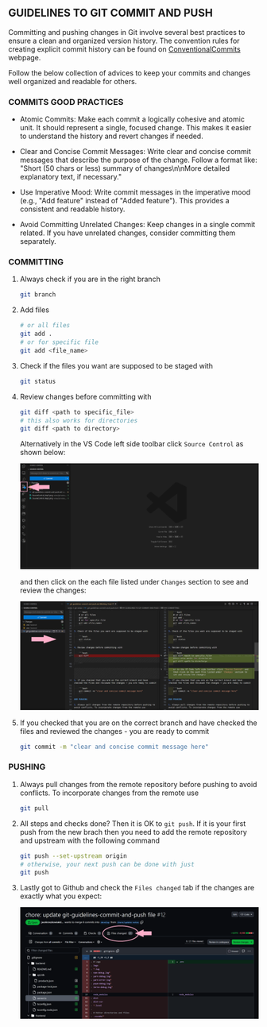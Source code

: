 ## GUIDELINES TO GIT COMMIT AND PUSH

Committing and pushing changes in Git involve several best practices to ensure a clean and organized version history. The convention rules for creating explicit commit history can be found on [ConventionalCommits](https://www.conventionalcommits.org/en/v1.0.0/) webpage.

Follow the below collection of advices to keep your commits and changes well organized and readable for others.

### COMMITS GOOD PRACTICES

-   Atomic Commits:
    Make each commit a logically cohesive and atomic unit. It should represent a single, focused change. This makes it easier to understand the history and revert changes if needed.

-   Clear and Concise Commit Messages:
    Write clear and concise commit messages that describe the purpose of the change. Follow a format like: "Short (50 chars or less) summary of changes\n\nMore detailed explanatory text, if necessary."

-   Use Imperative Mood:
    Write commit messages in the imperative mood (e.g., "Add feature" instead of "Added feature"). This provides a consistent and readable history.

-   Avoid Committing Unrelated Changes:
    Keep changes in a single commit related. If you have unrelated changes, consider committing them separately.

### COMMITTING

1. Always check if you are in the right branch

    ```bash
    git branch
    ```

2. Add files

    ```bash
    # or all files
    git add .
    # or for specific file
    git add <file_name>
    ```

3. Check if the files you want are supposed to be staged with

    ```bash
    git status
    ```

4. Review changes before committing with

    ```bash
    git diff <path to specific_file>
    # this also works for directories
    git diff <path to directory>
    ```

    Alternatively in the VS Code left side toolbar click `Source Control` as shown below:

    ![VS Code Source Control Step 1](./images/SourceControl/SourceControl_step1.png)

    and then click on the each file listed under `Changes` section to see and review the changes:

    ![VS Code Source Control Step 2](./images/SourceControl/SourceControl_step2.png)

5. If you checked that you are on the correct branch and have checked the files and reviewed the changes - you are ready to commit

    ```bash
    git commit -m "clear and concise commit message here"
    ```

### PUSHING

1. Always pull changes from the remote repository before pushing to avoid conflicts. To incorporate changes from the remote use

    ```bash
    git pull
    ```

2. All steps and checks done? Then it is OK to `git push`. If it is your first push from the new brach then you need to add the remote repository and upstream with the following command

    ```bash
    git push --set-upstream origin
    # otherwise, your next push can be done with just
    git push
    ```

3. Lastly got to Github and check the `Files changed` tab if the changes are exactly what you expect:

    ![GitHub 'Files changed' tab](./images/Github/GitHub%20Files%20changed%20tab%20check.png)
